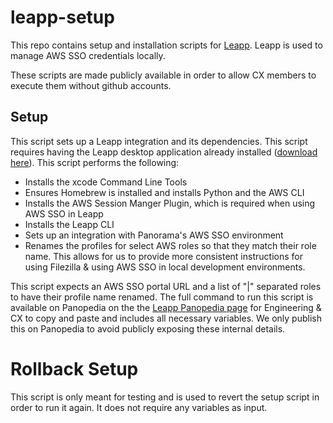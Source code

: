 # leapp-setup
This repo contains setup and installation scripts for [Leapp](https://panoramaed.atlassian.net/wiki/spaces/ENG/pages/2847113303/Leapp).  Leapp is used to manage AWS SSO credentials locally.

These scripts are made publicly available in order to allow CX members to execute them without github accounts.

## Setup
This script sets up a Leapp integration and its dependencies.  This script requires having the Leapp desktop application already installed ([download here](https://www.leapp.cloud/releases)).  This script performs the following:

- Installs the xcode Command Line Tools
- Ensures Homebrew is installed and installs Python and the AWS CLI
- Installs the AWS Session Manger Plugin, which is required when using AWS SSO in Leapp
- Installs the Leapp CLI
- Sets up an integration with Panorama's AWS SSO environment
- Renames the profiles for select AWS roles so that they match their role name.  This allows for us to provide more consistent instructions for using Filezilla & using AWS SSO in local development environments.

This script expects an AWS SSO portal URL and a list of "|" separated roles to have their profile name renamed.  The full command to run this script is available on Panopedia on the the [Leapp Panopedia page](https://panoramaed.atlassian.net/wiki/spaces/ENG/pages/2847113303/Leapp) for Engineering & CX to copy and paste and includes all necessary variables.  We only publish this on Panopedia to avoid publicly exposing these internal details.

# Rollback Setup
This script is only meant for testing and is used to revert the setup script in order to run it again.  It does not require any variables as input.